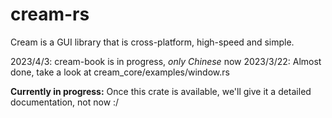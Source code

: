 # cream-rs
Cream is a GUI library that is cross-platform, high-speed and simple.

2023/4/3: cream-book is in progress, *only Chinese* now
2023/3/22: Almost done, take a look at cream_core/examples/window.rs

**Currently in progress:** Once this crate is available, we'll give it a detailed documentation, not now :/
